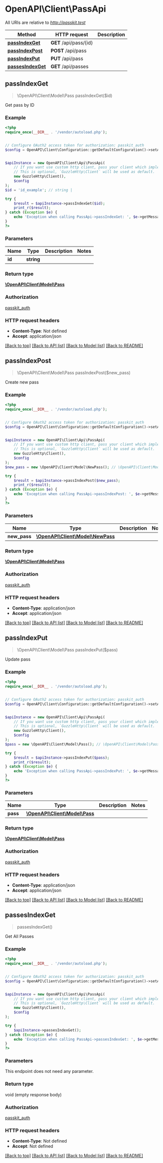 # OpenAPI\Client\PassApi

All URIs are relative to *http://passkit.test*

Method | HTTP request | Description
------------- | ------------- | -------------
[**passIndexGet**](PassApi.md#passIndexGet) | **GET** /api/pass/{id} | 
[**passIndexPost**](PassApi.md#passIndexPost) | **POST** /api/pass | 
[**passIndexPut**](PassApi.md#passIndexPut) | **PUT** /api/pass | 
[**passesIndexGet**](PassApi.md#passesIndexGet) | **GET** /api/passes | 



## passIndexGet

> \OpenAPI\Client\Model\Pass passIndexGet($id)



Get pass by ID

### Example

```php
<?php
require_once(__DIR__ . '/vendor/autoload.php');


// Configure OAuth2 access token for authorization: passkit_auth
$config = OpenAPI\Client\Configuration::getDefaultConfiguration()->setAccessToken('YOUR_ACCESS_TOKEN');


$apiInstance = new OpenAPI\Client\Api\PassApi(
    // If you want use custom http client, pass your client which implements `GuzzleHttp\ClientInterface`.
    // This is optional, `GuzzleHttp\Client` will be used as default.
    new GuzzleHttp\Client(),
    $config
);
$id = 'id_example'; // string | 

try {
    $result = $apiInstance->passIndexGet($id);
    print_r($result);
} catch (Exception $e) {
    echo 'Exception when calling PassApi->passIndexGet: ', $e->getMessage(), PHP_EOL;
}
?>
```

### Parameters


Name | Type | Description  | Notes
------------- | ------------- | ------------- | -------------
 **id** | **string**|  |

### Return type

[**\OpenAPI\Client\Model\Pass**](../Model/Pass.md)

### Authorization

[passkit_auth](../../README.md#passkit_auth)

### HTTP request headers

- **Content-Type**: Not defined
- **Accept**: application/json

[[Back to top]](#) [[Back to API list]](../../README.md#documentation-for-api-endpoints)
[[Back to Model list]](../../README.md#documentation-for-models)
[[Back to README]](../../README.md)


## passIndexPost

> \OpenAPI\Client\Model\Pass passIndexPost($new_pass)



Create new pass

### Example

```php
<?php
require_once(__DIR__ . '/vendor/autoload.php');


// Configure OAuth2 access token for authorization: passkit_auth
$config = OpenAPI\Client\Configuration::getDefaultConfiguration()->setAccessToken('YOUR_ACCESS_TOKEN');


$apiInstance = new OpenAPI\Client\Api\PassApi(
    // If you want use custom http client, pass your client which implements `GuzzleHttp\ClientInterface`.
    // This is optional, `GuzzleHttp\Client` will be used as default.
    new GuzzleHttp\Client(),
    $config
);
$new_pass = new \OpenAPI\Client\Model\NewPass(); // \OpenAPI\Client\Model\NewPass | 

try {
    $result = $apiInstance->passIndexPost($new_pass);
    print_r($result);
} catch (Exception $e) {
    echo 'Exception when calling PassApi->passIndexPost: ', $e->getMessage(), PHP_EOL;
}
?>
```

### Parameters


Name | Type | Description  | Notes
------------- | ------------- | ------------- | -------------
 **new_pass** | [**\OpenAPI\Client\Model\NewPass**](../Model/NewPass.md)|  |

### Return type

[**\OpenAPI\Client\Model\Pass**](../Model/Pass.md)

### Authorization

[passkit_auth](../../README.md#passkit_auth)

### HTTP request headers

- **Content-Type**: application/json
- **Accept**: application/json

[[Back to top]](#) [[Back to API list]](../../README.md#documentation-for-api-endpoints)
[[Back to Model list]](../../README.md#documentation-for-models)
[[Back to README]](../../README.md)


## passIndexPut

> \OpenAPI\Client\Model\Pass passIndexPut($pass)



Update pass

### Example

```php
<?php
require_once(__DIR__ . '/vendor/autoload.php');


// Configure OAuth2 access token for authorization: passkit_auth
$config = OpenAPI\Client\Configuration::getDefaultConfiguration()->setAccessToken('YOUR_ACCESS_TOKEN');


$apiInstance = new OpenAPI\Client\Api\PassApi(
    // If you want use custom http client, pass your client which implements `GuzzleHttp\ClientInterface`.
    // This is optional, `GuzzleHttp\Client` will be used as default.
    new GuzzleHttp\Client(),
    $config
);
$pass = new \OpenAPI\Client\Model\Pass(); // \OpenAPI\Client\Model\Pass | 

try {
    $result = $apiInstance->passIndexPut($pass);
    print_r($result);
} catch (Exception $e) {
    echo 'Exception when calling PassApi->passIndexPut: ', $e->getMessage(), PHP_EOL;
}
?>
```

### Parameters


Name | Type | Description  | Notes
------------- | ------------- | ------------- | -------------
 **pass** | [**\OpenAPI\Client\Model\Pass**](../Model/Pass.md)|  |

### Return type

[**\OpenAPI\Client\Model\Pass**](../Model/Pass.md)

### Authorization

[passkit_auth](../../README.md#passkit_auth)

### HTTP request headers

- **Content-Type**: application/json
- **Accept**: application/json

[[Back to top]](#) [[Back to API list]](../../README.md#documentation-for-api-endpoints)
[[Back to Model list]](../../README.md#documentation-for-models)
[[Back to README]](../../README.md)


## passesIndexGet

> passesIndexGet()



Get All Passes

### Example

```php
<?php
require_once(__DIR__ . '/vendor/autoload.php');


// Configure OAuth2 access token for authorization: passkit_auth
$config = OpenAPI\Client\Configuration::getDefaultConfiguration()->setAccessToken('YOUR_ACCESS_TOKEN');


$apiInstance = new OpenAPI\Client\Api\PassApi(
    // If you want use custom http client, pass your client which implements `GuzzleHttp\ClientInterface`.
    // This is optional, `GuzzleHttp\Client` will be used as default.
    new GuzzleHttp\Client(),
    $config
);

try {
    $apiInstance->passesIndexGet();
} catch (Exception $e) {
    echo 'Exception when calling PassApi->passesIndexGet: ', $e->getMessage(), PHP_EOL;
}
?>
```

### Parameters

This endpoint does not need any parameter.

### Return type

void (empty response body)

### Authorization

[passkit_auth](../../README.md#passkit_auth)

### HTTP request headers

- **Content-Type**: Not defined
- **Accept**: Not defined

[[Back to top]](#) [[Back to API list]](../../README.md#documentation-for-api-endpoints)
[[Back to Model list]](../../README.md#documentation-for-models)
[[Back to README]](../../README.md)


